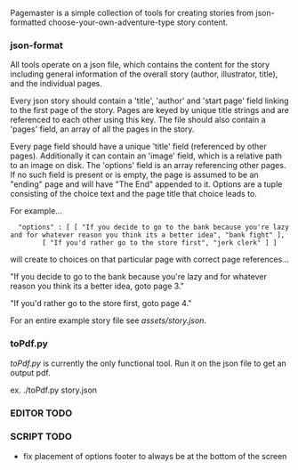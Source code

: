 Pagemaster is a simple collection of tools for creating stories from json-formatted choose-your-own-adventure-type story content.  

### json-format

All tools operate on a json file, which contains the content for the story including general information of the overall story (author, illustrator, title), and the individual pages.  

Every json story should contain a 'title', 'author' and 'start page' field linking to the first page of the story.  Pages are keyed by unique title strings and are referenced to each other using this key.  The file should also contain a 'pages' field, an array of all the pages in the story.  

Every page field should have a unique 'title' field (referenced by other pages).  Additionally it can contain an 'image' field, which is a relative path to an image on disk.  The 'options' field is an array referencing other pages.  If no such field is present or is empty, the page is assumed to be an "ending" page and will have "The End" appended to it.  Options are a tuple consisting of the choice text and the page title that choice leads to.  

For example...

      "options" : [ [ "If you decide to go to the bank because you're lazy and for whatever reason you think its a better idea", "bank fight" ],
		    [ "If you'd rather go to the store first", "jerk clerk" ] ]

will create to choices on that particular page with correct page references...

"If you decide to go to the bank because you're lazy and for whatever reason you think its a better idea, goto page 3."

"If you'd rather go to the store first, goto page 4."

For an entire example story file see _assets/story.json_.  

### toPdf.py

_toPdf.py_ is currently the only functional tool.  Run it on the json file to get an output pdf.  

ex. ./toPdf.py story.json

### EDITOR TODO

### SCRIPT TODO

* fix placement of options footer to always be at the bottom of the screen